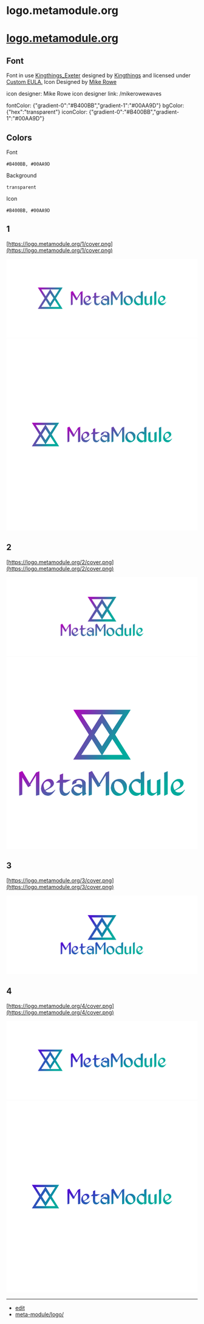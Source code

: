 # logo.metamodule.org

# [logo.metamodule.org](https://logo.metamodule.org) 

## Font

Font in use <a target="_blank" href="http://www.kingthingsfonts.co.uk/fonts/fonts.htm">Kingthings_Exeter</a> designed by
<a target="_blank" href="http://www.kingthingsfonts.co.uk/">Kingthings</a>
and licensed under
<a target="_blank" href="https://www.fontsquirrel.com/license/Kingthings-Calligraphica">Custom EULA.</a>
Icon Designed by
<a target="_blank" href="https://thenounproject.com/mikerowewaves">Mike Rowe</a>


icon designer: Mike Rowe
icon designer link: /mikerowewaves
        

fontColor: {"gradient-0":"#B400BB","gradient-1":"#00AA9D"}
bgColor: {"hex":"transparent"}
iconColor: {"gradient-0":"#B400BB","gradient-1":"#00AA9D"}



## Colors

Font 

    #B400BB, #00AA9D


Background

    transparent


Icon

    #B400BB, #00AA9D    



## 1
[https://logo.metamodule.org/1/cover.png](https://logo.metamodule.org/1/cover.png)

![1/cover.png](1/cover.png)
![1/default.png](1/default.png)

## 2
[https://logo.metamodule.org/2/cover.png](https://logo.metamodule.org/2/cover.png)

![2/cover.png](2/cover.png)
![2/default.png](2/default.png)

## 3
[https://logo.metamodule.org/3/cover.png](https://logo.metamodule.org/3/cover.png)

![3/cover.png](3/cover.png)

## 4
[https://logo.metamodule.org/4/cover.png](https://logo.metamodule.org/4/cover.png)

![4/cover.png](4/cover.png)
![4/default.png](4/default.png)

---

+ [edit](https://github.com/meta-module/logo/edit/main/README.md)
+ [meta-module/logo/](https://github.com/meta-module/logo/)
